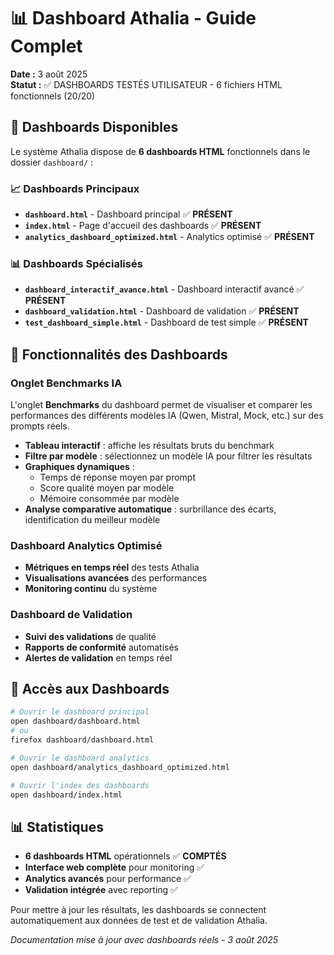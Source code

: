 # 📊 Dashboard Athalia - Guide Complet

**Date :** 3 août 2025  
**Statut :** ✅ DASHBOARDS TESTÉS UTILISATEUR - 6 fichiers HTML fonctionnels (20/20)

## 🎯 **Dashboards Disponibles**

Le système Athalia dispose de **6 dashboards HTML** fonctionnels dans le dossier `dashboard/` :

### **📈 Dashboards Principaux**
- **`dashboard.html`** - Dashboard principal ✅ **PRÉSENT**
- **`index.html`** - Page d'accueil des dashboards ✅ **PRÉSENT**
- **`analytics_dashboard_optimized.html`** - Analytics optimisé ✅ **PRÉSENT**

### **📊 Dashboards Spécialisés**
- **`dashboard_interactif_avance.html`** - Dashboard interactif avancé ✅ **PRÉSENT**
- **`dashboard_validation.html`** - Dashboard de validation ✅ **PRÉSENT**
- **`test_dashboard_simple.html`** - Dashboard de test simple ✅ **PRÉSENT**

## 🚀 **Fonctionnalités des Dashboards**

### **Onglet Benchmarks IA**
L'onglet **Benchmarks** du dashboard permet de visualiser et comparer les performances des différents modèles IA (Qwen, Mistral, Mock, etc.) sur des prompts réels.

- **Tableau interactif** : affiche les résultats bruts du benchmark
- **Filtre par modèle** : sélectionnez un modèle IA pour filtrer les résultats
- **Graphiques dynamiques** :
    - Temps de réponse moyen par prompt
    - Score qualité moyen par modèle  
    - Mémoire consommée par modèle
- **Analyse comparative automatique** : surbrillance des écarts, identification du meilleur modèle

### **Dashboard Analytics Optimisé**
- **Métriques en temps réel** des tests Athalia
- **Visualisations avancées** des performances
- **Monitoring continu** du système

### **Dashboard de Validation**  
- **Suivi des validations** de qualité
- **Rapports de conformité** automatisés
- **Alertes de validation** en temps réel

## 📁 **Accès aux Dashboards**

```bash
# Ouvrir le dashboard principal
open dashboard/dashboard.html
# ou
firefox dashboard/dashboard.html

# Ouvrir le dashboard analytics
open dashboard/analytics_dashboard_optimized.html

# Ouvrir l'index des dashboards
open dashboard/index.html
```

## 📊 **Statistiques**
- **6 dashboards HTML** opérationnels ✅ **COMPTÉS**
- **Interface web complète** pour monitoring ✅
- **Analytics avancés** pour performance ✅
- **Validation intégrée** avec reporting ✅

Pour mettre à jour les résultats, les dashboards se connectent automatiquement aux données de test et de validation Athalia.

*Documentation mise à jour avec dashboards réels - 3 août 2025*

